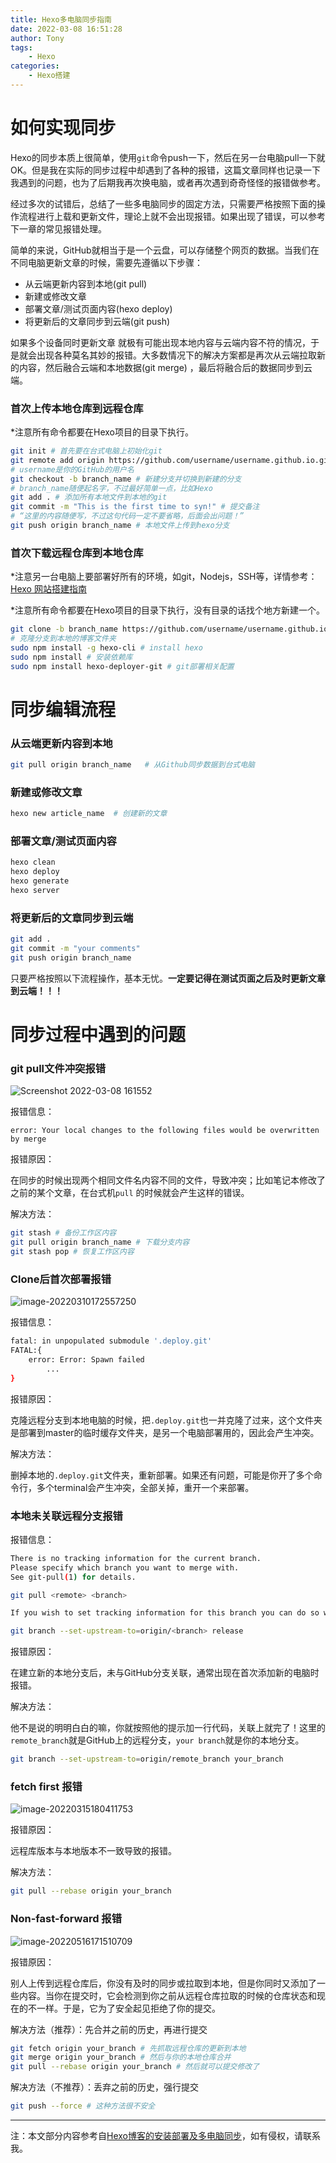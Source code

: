 ```yaml
---
title: Hexo多电脑同步指南
date: 2022-03-08 16:51:28
author: Tony
tags: 
	- Hexo
categories:
	- Hexo搭建
---
```


# 如何实现同步

Hexo的同步本质上很简单，使用`git`命令push一下，然后在另一台电脑pull一下就OK。但是我在实际的同步过程中却遇到了各种的报错，这篇文章同样也记录一下我遇到的问题，也为了后期我再次换电脑，或者再次遇到奇奇怪怪的报错做参考。

经过多次的试错后，总结了一些多电脑同步的固定方法，只需要严格按照下面的操作流程进行上载和更新文件，理论上就不会出现报错。如果出现了错误，可以参考下一章的常见报错处理。

简单的来说，GitHub就相当于是一个云盘，可以存储整个网页的数据。当我们在不同电脑更新文章的时候，需要先遵循以下步骤：

- 从云端更新内容到本地(git pull)
- 新建或修改文章
- 部署文章/测试页面内容(hexo deploy)
- 将更新后的文章同步到云端(git push)

如果多个设备同时更新文章 就极有可能出现本地内容与云端内容不符的情况，于是就会出现各种莫名其妙的报错。大多数情况下的解决方案都是再次从云端拉取新的内容，然后融合云端和本地数据(git merge) ，最后将融合后的数据同步到云端。

### 首次上传本地仓库到远程仓库

*注意所有命令都要在Hexo项目的目录下执行。

```bash
git init # 首先要在台式电脑上初始化git
git remote add origin https://github.com/username/username.github.io.git # 添加Github上的仓库地址
# username是你的GitHub的用户名
git checkout -b branch_name # 新建分支并切换到新建的分支
# branch_name随便起名字，不过最好简单一点，比如Hexo
git add . # 添加所有本地文件到本地的git
git commit -m "This is the first time to syn!" # 提交备注
# “这里的内容随便写，不过这句代码一定不要省略，后面会出问题！”
git push origin branch_name # 本地文件上传到hexo分支
```

### 首次下载远程仓库到本地仓库

*注意另一台电脑上要部署好所有的环境，如git，Nodejs，SSH等，详情参考：[Hexo 网站搭建指南](https://tonylsx611.github.io/2022/02/24/Hexo_creation/)

*注意所有命令都要在Hexo项目的目录下执行，没有目录的话找个地方新建一个。

```bash
git clone -b branch_name https://github.com/username/username.github.io
# 克隆分支到本地的博客文件夹
sudo npm install -g hexo-cli # install hexo
sudo npm install # 安装依赖库
sudo npm install hexo-deployer-git # git部署相关配置
```

# 同步编辑流程

### 从云端更新内容到本地

```bash
git pull origin branch_name   # 从Github同步数据到台式电脑
```

### 新建或修改文章

```bash
hexo new article_name  # 创建新的文章 
```

### 部署文章/测试页面内容

```bash
hexo clean
hexo deploy
hexo generate
hexo server
```

### 将更新后的文章同步到云端

```bash
git add .
git commit -m "your comments"
git push origin branch_name
```

只要严格按照以下流程操作，基本无忧。**一定要记得在测试页面之后及时更新文章到云端！！！**

# 同步过程中遇到的问题

### git pull文件冲突报错

![Screenshot 2022-03-08 161552](Hexo-synchronization/Screenshot%202022-03-08%20161552.png)

报错信息：

`error: Your local changes to the following files would be overwritten by merge`

报错原因：

在同步的时候出现两个相同文件名内容不同的文件，导致冲突；比如笔记本修改了之前的某个文章，在台式机`pull` 的时候就会产生这样的错误。

解决方法：

```bash
git stash # 备份工作区内容
git pull origin branch_name # 下载分支内容
git stash pop # 恢复工作区内容
```

### Clone后首次部署报错

![image-20220310172557250](Hexo-synchronization/image-20220310172557250.png)

报错信息：

```bash
fatal: in unpopulated submodule '.deploy.git'
FATAL:{
	error: Error: Spawn failed
		...
}
```

报错原因：

克隆远程分支到本地电脑的时候，把`.deploy.git`也一并克隆了过来，这个文件夹是部署到master的临时缓存文件夹，是另一个电脑部署用的，因此会产生冲突。

解决方法：

删掉本地的`.deploy.git`文件夹，重新部署。如果还有问题，可能是你开了多个命令行，多个terminal会产生冲突，全部关掉，重开一个来部署。

### 本地未关联远程分支报错

报错信息：

```bash
There is no tracking information for the current branch.
Please specify which branch you want to merge with.
See git-pull(1) for details.

git pull <remote> <branch>

If you wish to set tracking information for this branch you can do so with:

git branch --set-upstream-to=origin/<branch> release
```

报错原因：

在建立新的本地分支后，未与GitHub分支关联，通常出现在首次添加新的电脑时报错。

解决方法：

他不是说的明明白白的嘛，你就按照他的提示加一行代码，关联上就完了！这里的`remote_branch`就是GitHub上的远程分支，`your branch`就是你的本地分支。

```bash
git branch --set-upstream-to=origin/remote_branch your_branch
```

### fetch first 报错

![image-20220315180411753](Hexo-synchronization/image-20220315180411753.png)

报错原因：

远程库版本与本地版本不一致导致的报错。

解决方法：

```bash
git pull --rebase origin your_branch
```

### Non-fast-forward 报错

![image-20220516171510709](Hexo-synchronization/image-20220516171510709.png)

报错原因：

别人上传到远程仓库后，你没有及时的同步或拉取到本地，但是你同时又添加了一些内容。当你在提交时，它会检测到你之前从远程仓库拉取的时候的仓库状态和现在的不一样。于是，它为了安全起见拒绝了你的提交。

解决方法（推荐）：先合并之前的历史，再进行提交

```bash
git fetch origin your_branch # 先抓取远程仓库的更新到本地
git merge origin your_branch # 然后与你的本地仓库合并
git pull --rebase origin your_branch # 然后就可以提交修改了

```

解决方法（不推荐）：丢弃之前的历史，强行提交

```bash
git push --force # 这种方法很不安全
```

---

注：本文部分内容参考自[Hexo博客的安装部署及多电脑同步](https://cloud.tencent.com/developer/article/1046404)，如有侵权，请联系我。
